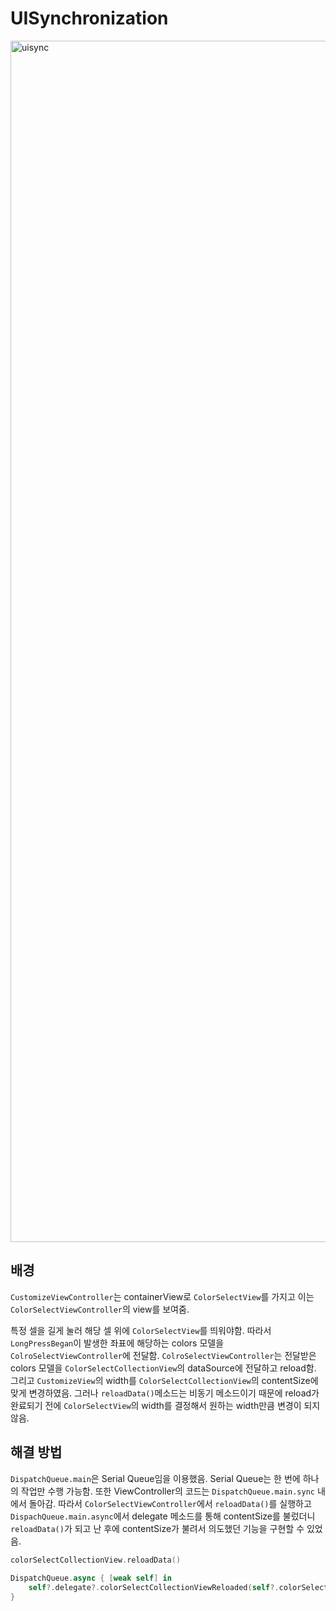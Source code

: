 # UISynchronization

<img width="1922" alt="uisync" src="https://user-images.githubusercontent.com/37682858/99897180-b1a7f800-2cda-11eb-9cfb-4824200dbcc8.png">



## 배경

`CustomizeViewController`는 containerView로 `ColorSelectView`를 가지고 이는 `ColorSelectViewController`의 view를 보여줌.

특정 셀을 길게 눌러 해당 셀 위에 `ColorSelectView`를 띄워야함. 따라서 `LongPressBegan`이 발생한 좌표에 해당하는 colors 모델을 `ColroSelectViewController`에 전달함. `ColroSelectViewController`는 전달받은 colors 모델을 `ColorSelectCollectionView`의 dataSource에 전달하고 reload함. 그리고 `CustomizeView`의 width를 `ColorSelectCollectionView`의 contentSize에 맞게 변경하였음. 그러나 `reloadData()`메소드는 비동기 메소드이기 때문에 reload가 완료되기 전에 `ColorSelectView`의 width를 결정해서 원하는 width만큼 변경이 되지 않음.



## 해결 방법

`DispatchQueue.main`은 Serial Queue임을 이용했음. Serial Queue는 한 번에 하나의 작업만 수행 가능함. 또한 ViewController의 코드는 `DispatchQueue.main.sync` 내에서 돌아감. 따라서 `ColorSelectViewController`에서 `reloadData()`를 실행하고 `DispachQueue.main.async`에서 delegate 메소드를 통해 contentSize를 불렀더니 `reloadData()`가 되고 난 후에 contentSize가 불려서 의도했던 기능을 구현할 수 있었음.



``` swift
colorSelectCollectionView.reloadData()
            
DispatchQueue.async { [weak self] in
    self?.delegate?.colorSelectCollectionViewReloaded(self?.colorSelectCollectionView)
}
```

